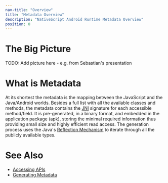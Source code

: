 ---nav-title: "Overview"title: "Metadata Overview"description: "NativeScript Android Runtime Metadata Overview"position: 0---# The Big PictureTODO: Add picture here - e.g. from Sebastian's presentation# What is MetadataAt its shortest the metadata is the mapping between the JavaScript and the Java/Android worlds. Besides a full list with all the available classes and methods, the metadata contains the [JNI](http://developer.android.com/training/articles/perf-jni.html) signature for each accessible method/field. It is pre-generated, in a binary format, and embedded in the application package (apk), storing the minimal required information thus providing small size and highly efficient read access. The generation process uses the Java's [Reflection Mechanism](http://en.wikipedia.org/wiki/Reflection_(computer_programming)) to iterate through all the publicly available types.# See Also* [Accessing APIs](./metadata/accessing-packages.md)* [Generating Metadata](./metadata/generator.md)